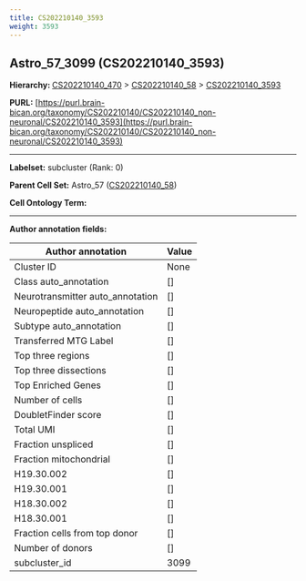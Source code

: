 ```yaml
---
title: CS202210140_3593
weight: 3593
---
```

## Astro_57_3099 (CS202210140_3593)
<b>Hierarchy: </b>
[CS202210140_470](../CS202210140_470) >
[CS202210140_58](../CS202210140_58) >
[CS202210140_3593](../CS202210140_3593)

**PURL:** [https://purl.brain-bican.org/taxonomy/CS202210140/CS202210140_non-neuronal/CS202210140_3593](https://purl.brain-bican.org/taxonomy/CS202210140/CS202210140_non-neuronal/CS202210140_3593)

---


**Labelset:** subcluster (Rank: 0)

**Parent Cell Set:** Astro_57 ([CS202210140_58](../CS202210140_58))



**Cell Ontology Term:** 

[MARKER GENES.]: #


---

[TRANSFERRED ANNOTATIONS.]: #


[AUTHOR ANNOTATION FIELDS.]: #


**Author annotation fields:**

| Author annotation | Value |
|-------------------|-------|
|Cluster ID|None|
|Class auto_annotation|[]|
|Neurotransmitter auto_annotation|[]|
|Neuropeptide auto_annotation|[]|
|Subtype auto_annotation|[]|
|Transferred MTG Label|[]|
|Top three regions|[]|
|Top three dissections|[]|
|Top Enriched Genes|[]|
|Number of cells|[]|
|DoubletFinder score|[]|
|Total UMI|[]|
|Fraction unspliced|[]|
|Fraction mitochondrial|[]|
|H19.30.002|[]|
|H19.30.001|[]|
|H18.30.002|[]|
|H18.30.001|[]|
|Fraction cells from top donor|[]|
|Number of donors|[]|
|subcluster_id|3099|
